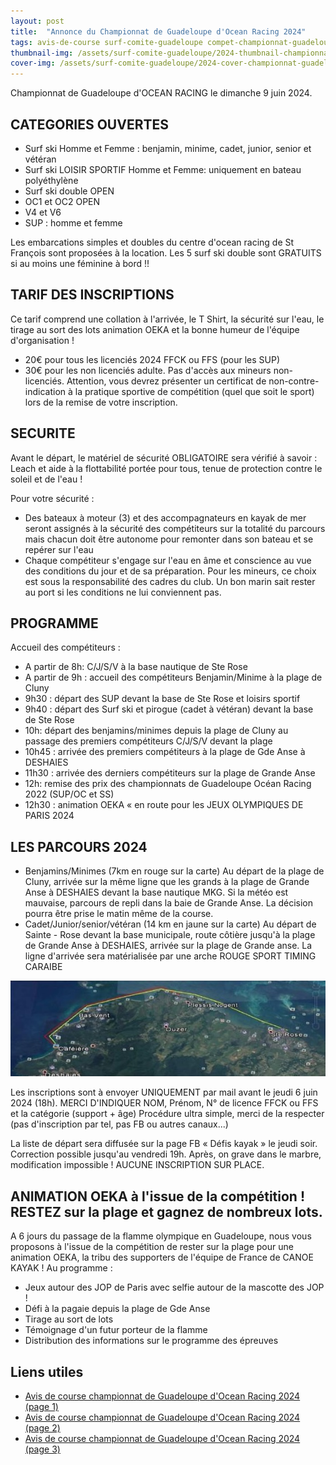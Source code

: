 ```yaml
---
layout: post
title:  "Annonce du Championnat de Guadeloupe d'Ocean Racing 2024"
tags: avis-de-course surf-comite-guadeloupe compet-championnat-guadeloupe-ocean-racing-2024 ville-sainte-rose ville-deshaies
thumbnail-img: /assets/surf-comite-guadeloupe/2024-thumbnail-championnat-guadeloupe-ocean-racing.jpg
cover-img: /assets/surf-comite-guadeloupe/2024-cover-championnat-guadeloupe-ocean-racing.jpg
---
```


Championnat de Guadeloupe d'OCEAN RACING le dimanche 9 juin 2024.

## CATEGORIES OUVERTES
* Surf ski Homme et Femme : benjamin, minime, cadet, junior, senior et vétéran
* Surf ski LOISIR SPORTIF Homme et Femme: uniquement en bateau polyéthylène
* Surf ski double OPEN
* OC1 et OC2 OPEN
* V4 et V6
* SUP : homme et femme
 
Les embarcations simples et doubles du centre d'ocean racing de St François sont proposées à la location. Les 5 surf ski double sont GRATUITS si au moins une féminine à bord !!

## TARIF DES INSCRIPTIONS

Ce tarif comprend une collation à l'arrivée, le T Shirt, la sécurité sur l'eau, le tirage au sort des lots animation
OEKA et la bonne humeur de l'équipe d'organisation !

* 20€ pour tous les licenciés 2024 FFCK ou FFS (pour les SUP)
* 30€ pour les non licenciés adulte. Pas d'accès aux mineurs non-licenciés. Attention, vous devrez présenter un certificat de non-contre-indication à la pratique sportive de compétition (quel que soit le sport) lors de la remise de votre inscription.

## SECURITE

Avant le départ, le matériel de sécurité OBLIGATOIRE sera vérifié à savoir : Leach et aide à la flottabilité portée pour tous, tenue de protection contre le soleil et de l'eau !

Pour votre sécurité :
* Des bateaux à moteur (3) et des accompagnateurs en kayak de mer seront assignés à la sécurité des compétiteurs sur la totalité du parcours mais chacun doit être autonome pour remonter dans son bateau et se repérer sur l'eau
* Chaque compétiteur s'engage sur l'eau en âme et conscience au vue des conditions du jour et de sa préparation. Pour les mineurs, ce choix est sous la responsabilité des cadres du club. Un bon marin sait rester au port si les conditions ne lui conviennent pas.

## PROGRAMME

Accueil des compétiteurs :
* A partir de 8h: C/J/S/V à la base nautique de Ste Rose
* A partir de 9h : accueil des compétiteurs Benjamin/Minime à la plage de Cluny
* 9h30 : départ des SUP devant la base de Ste Rose et loisirs sportif
* 9h40 : départ des Surf ski et pirogue (cadet à vétéran) devant la base de Ste Rose
* 10h: départ des benjamins/minimes depuis la plage de Cluny au passage des premiers compétiteurs C/J/S/V devant la plage
* 10h45 : arrivée des premiers compétiteurs à la plage de Gde Anse à DESHAIES
* 11h30 : arrivée des derniers compétiteurs sur la plage de Grande Anse
* 12h: remise des prix des championnats de Guadeloupe Océan Racing 2022 (SUP/OC
et SS)
* 12h30 : animation OEKA « en route pour les JEUX OLYMPIQUES DE PARIS 2024

## LES PARCOURS 2024

* Benjamins/Minimes (7km en rouge sur la carte) Au départ de la plage de Cluny, arrivée sur la même ligne que les grands à la plage de Grande Anse à DESHAIES devant la base nautique MKG. Si la météo est mauvaise, parcours de repli dans la baie de Grande Anse. La décision pourra être prise le matin même de la course.
* Cadet/Junior/senior/vétéran (14 km en jaune sur la carte) Au départ de Sainte - Rose devant la base municipale, route côtière jusqu'à la plage de Grande Anse à DESHAIES, arrivée sur la plage de Grande anse. La ligne d'arrivée sera matérialisée par une arche ROUGE SPORT TIMING CARAIBE

![Parcours](/assets/surf-comite-guadeloupe/2024-parcours-championnat-guadeloupe-ocean-racing.jpg)

Les inscriptions sont à envoyer UNIQUEMENT par mail avant le jeudi 6 juin 2024 (18h). MERCI D'INDIQUER NOM, Prénom, N° de licence FFCK ou FFS et la catégorie (support + âge) Procédure ultra simple, merci de la respecter (pas d'inscription par tel, pas FB ou autres canaux...)

La liste de départ sera diffusée sur la page FB « Défis kayak » le jeudi soir. Correction possible jusqu'au vendredi 19h. Après, on grave dans le marbre, modification impossible !
AUCUNE INSCRIPTION SUR PLACE.

## ANIMATION OEKA à l'issue de la compétition ! RESTEZ sur la plage et gagnez de nombreux lots.

A 6 jours du passage de la flamme olympique en Guadeloupe, nous vous proposons à l'issue de la compétition de rester sur la plage pour une animation OEKA, la tribu des supporters de l'équipe de France de CANOE KAYAK ! Au programme :
* Jeux autour des JOP de Paris avec selfie autour de la mascotte des JOP !
* Défi à la pagaie depuis la plage de Gde Anse
* Tirage au sort de lots
* Témoignage d'un futur porteur de la flamme
* Distribution des informations sur le programme des épreuves

## Liens utiles

* [Avis de course championnat de Guadeloupe d'Ocean Racing 2024 (page 1)](/assets/surf-comite-guadeloupe/2024-avis-course-p1-championnat-guadeloupe-ocean-racing.jpeg)
* [Avis de course championnat de Guadeloupe d'Ocean Racing 2024 (page 2)](/assets/surf-comite-guadeloupe/2024-avis-course-p2-championnat-guadeloupe-ocean-racing.jpeg)
* [Avis de course championnat de Guadeloupe d'Ocean Racing 2024 (page 3)](/assets/surf-comite-guadeloupe/2024-avis-course-p3-championnat-guadeloupe-ocean-racing.jpeg)
